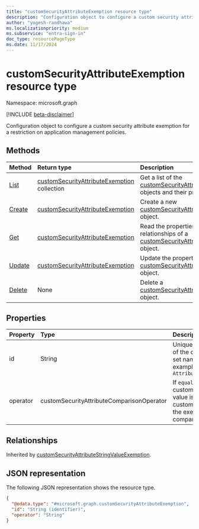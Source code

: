 ```yaml
---
title: "customSecurityAttributeExemption resource type"
description: "Configuration object to configure a custom security attribute exemption for a restriction on application management policies."
author: "yogesh-randhawa"
ms.localizationpriority: medium
ms.subservice: "entra-sign-in"
doc_type: resourcePageType
ms.date: 11/17/2024
---
```


# customSecurityAttributeExemption resource type

Namespace: microsoft.graph

[!INCLUDE [beta-disclaimer](../../includes/beta-disclaimer.md)]

Configuration object to configure a custom security attribute exemption for a restriction on application management policies.

## Methods
|Method|Return type|Description|
|:---|:---|:---|
|[List](../api/appmanagementpolicyactorexemptions-list-customsecurityattributes.md)|[customSecurityAttributeExemption](../resources/customsecurityattributeexemption.md) collection|Get a list of the [customSecurityAttributeExemption](../resources/customsecurityattributeexemption.md) objects and their properties.|
|[Create](../api/appmanagementpolicyactorexemptions-post-customsecurityattributes.md)|[customSecurityAttributeExemption](../resources/customsecurityattributeexemption.md)|Create a new [customSecurityAttributeExemption](../resources/customsecurityattributeexemption.md) object.|
|[Get](../api/customsecurityattributeexemption-get.md)|[customSecurityAttributeExemption](../resources/customsecurityattributeexemption.md)|Read the properties and relationships of a [customSecurityAttributeExemption](../resources/customsecurityattributeexemption.md) object.|
|[Update](../api/customsecurityattributeexemption-update.md)|[customSecurityAttributeExemption](../resources/customsecurityattributeexemption.md)|Update the properties of a [customSecurityAttributeExemption](../resources/customsecurityattributeexemption.md) object.|
|[Delete](../api/appmanagementpolicyactorexemptions-delete-customsecurityattributes.md)|None|Delete a [customSecurityAttributeExemption](../resources/customsecurityattributeexemption.md) object.|

## Properties
| Property                  | Type                                           | Description                 |
| :-------------------------| :--------------------------------------------- | :-------------------------- |
| id                        | String                                         | Unique identifier with combination of the custom security attribute set name and attribute name. For example, `AttributeSetName_AttributeName` |
| operator                  | customSecurityAttributeComparisonOperator      | If `equals`, the customSecurityAttributeExemption value is compared to match the custom security attribute value for the exemption to be applied. The comparison is case sensitive. |

## Relationships
Inherited by [customSecurityAttributeStringValueExemption](customSecurityAttributeStringValueExemption.md).

## JSON representation
The following JSON representation shows the resource type.
<!-- {
  "blockType": "resource",
  "keyProperty": "id",
  "@odata.type": "microsoft.graph.customSecurityAttributeExemption",
  "baseType": "microsoft.graph.entity",
  "openType": false
}
-->
``` json
{
  "@odata.type": "#microsoft.graph.customSecurityAttributeExemption",
  "id": "String (identifier)",
  "operator": "String"
}
```
